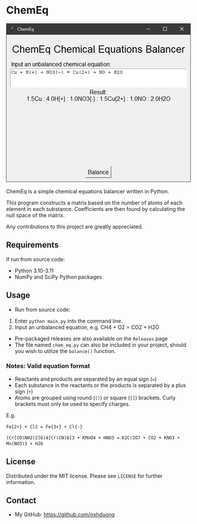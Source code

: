 # ChemEq
![](/res/app.png)

ChemEq is a simple chemical equations balancer written in Python. 

This program constructs a matrix based on the number of atoms of each element in each substance. Coefficients are then found by calculating the null space of the matrix.

Any contributions to this project are greatly appreciated.
## Requirements
If run from source code:
- Python 3.10-3.11
- NumPy and SciPy Python packages 
## Usage
- Run from source code:
1. Enter `python main.py` into the command line.
2. Input an unbalanced equation, e.g. CH4 + O2 = CO2 + H2O

- Pre-packaged releases are also available on the `Releases` page
- The file named `chem_eq.py` can also be included in your project, should you wish to utilize the `balance()` function.
### Notes: Valid equation format
- Reactants and products are separated by an equal sign (`=`)
- Each substance in the reactants or the products is separated by a plus sign (`+`)
- Atoms are grouped using round (`()`) or square (`[]`) brackets. Curly brackets must only be used to specify charges.

E.g.
```
Fe{2+} + Cl2 = Fe{3+} + Cl{-}
```
```
(Cr[CO(NH2)2]6)4[Cr(CN)6]3 + KMnO4 + HNO3 = K2Cr2O7 + CO2 + KNO3 + Mn(NO3)3 + H2O
```
## License
Distributed under the MIT license. Please see `LICENSE` for further information.
## Contact
- My GitHub: https://github.com/nxhduong

